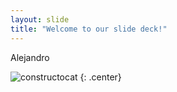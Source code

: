 ```yaml
---
layout: slide
title: "Welcome to our slide deck!"
---
```


Alejandro

![constructocat](https://octodex.github.com/images/constructocat2.jpg)
{: .center}
